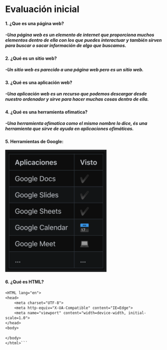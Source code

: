 # Evaluación inicial

#### 1. ¿Que es una página web?
##### -Una página web es un elemento de internet que proporciona muchos elementos dentro de ella con los que puedes interactuar y también sirven para buscar o sacar información de algo que buscamos.


#### 2. ¿Qué es un sitio web?
##### -Un sitio web es parecido a una página web pero es un sitio web.

#### 3. ¿Qué es una aplicación web?
##### -Una aplicación web es un recurso que podemos descargar desde nuestro ordenador y sirve para hacer muchas cosas dentro de ella.

#### 4. ¿Qué es una herramienta ofimatica?
##### -Una herramienta ofimatica como el mismo nombre lo dice, és una herramienta que sirve de ayuda en aplicaciones ofimáticas.

#### 5. Herramientas de Google:
![Tabla de Herramientas de Google](https://github.com/AlejandroSanchezSMX2/Evaluacion-Inicial/blob/main/Captura%20de%20pantalla%202024-09-27%20152115.png)

#### 6. ¿Qué es HTML?
```<!D0CTYPE html>
<HTML lang="en">
<head>
	<meta charset="UTF-8">
	<meta http-equiv="X-UA-Compatible" content="IE=Edge">
	<meta name="viewport" content="width=device-width, initial-scale=1.0">
</head>
<body>

</body>
</html>```

